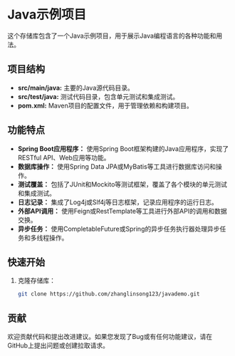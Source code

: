 # Java示例项目

这个存储库包含了一个Java示例项目，用于展示Java编程语言的各种功能和用法。

## 项目结构

- **src/main/java:** 主要的Java源代码目录。
- **src/test/java:** 测试代码目录，包含单元测试和集成测试。
- **pom.xml:** Maven项目的配置文件，用于管理依赖和构建项目。

## 功能特点

- **Spring Boot应用程序：** 使用Spring Boot框架构建的Java应用程序，实现了RESTful API、Web应用等功能。
- **数据库操作：** 使用Spring Data JPA或MyBatis等工具进行数据库访问和操作。
- **测试覆盖：** 包括了JUnit和Mockito等测试框架，覆盖了各个模块的单元测试和集成测试。
- **日志记录：** 集成了Log4j或Slf4j等日志框架，记录应用程序的运行日志。
- **外部API调用：** 使用Feign或RestTemplate等工具进行外部API的调用和数据交换。
- **异步任务：** 使用CompletableFuture或Spring的异步任务执行器处理异步任务和多线程操作。

## 快速开始

1. 克隆存储库：

   ```bash
   git clone https://github.com/zhanglinsong123/javademo.git

## 贡献
欢迎贡献代码和提出改进建议。如果您发现了Bug或有任何功能建议，请在GitHub上提出问题或创建拉取请求。


